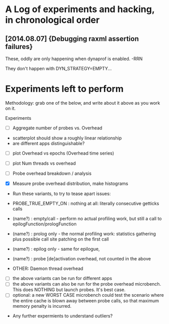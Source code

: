 
A Log of experiments and hacking, in chronological order
========================================================

[2014.08.07] {Debugging raxml assertion failures}
-------------------------------------------------

These, oddly are only happening when dynaprof is enabled. -RRN

They don't happen with DYN_STRATEGY=EMPTY...



Experiments left to perform
===========================

Methodology: grab one of the below, and write about it above as you
work on it.

Experiments

 * [ ] Aggregate number of probes vs. Overhead
  - scatterplot should show a roughly linear relationship
  - are different apps distinguishable?

  - [ ] plot Overhead vs epochs (Overhead time series)
  - [ ] plot Num threads vs overhead 


 * [ ] Probe overhead breakdown / analysis
  - [x] Measure probe overhead distribution, make histograms
  - Run these variants, to try to tease apart issues:
   * PROBE_TRUE_EMPTY_ON : nothing at all: literally consecutive getticks calls
   * (name?) : empty/call - perform no actual profiling work, but
     still a call to epilogFunction/prologFunction
 
   * (name?) : prolog only - the normal profiling work: statistics
     gathering plus possible call site patching on the first call
   * (name?) : epilog only - same for epilogue,

   * (name?) : probe [de]activation overhead, not counted in the above

   * OTHER: Daemon thread overhead


  - [ ] the above variants can be run for different apps
  - [ ] the above variants can also be run for the probe overhead
        microbench.  This does NOTHING but launch probes.  It's best
        case.
  - [ ] optional: a new WORST CASE microbench could test the scenario
        where the entire cache is blown away between probe calls, so
        that maximum memory penalty is incurred.
      
  - Any further expermients to understand outliers?

